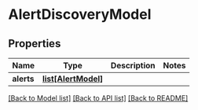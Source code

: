 # AlertDiscoveryModel

## Properties
Name | Type | Description | Notes
------------ | ------------- | ------------- | -------------
**alerts** | [**list[AlertModel]**](AlertModel.md) |  | 

[[Back to Model list]](../README.md#documentation-for-models) [[Back to API list]](../README.md#documentation-for-api-endpoints) [[Back to README]](../README.md)


